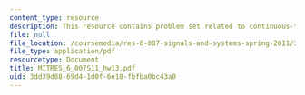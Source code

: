 ```yaml
---
content_type: resource
description: This resource contains problem set related to continuous-time modulation.
file: null
file_location: /coursemedia/res-6-007-signals-and-systems-spring-2011/3dd39d8869d41d0f6e18fbfba0bc43a0_MITRES_6_007S11_hw13.pdf
file_type: application/pdf
resourcetype: Document
title: MITRES_6_007S11_hw13.pdf
uid: 3dd39d88-69d4-1d0f-6e18-fbfba0bc43a0
---
```

